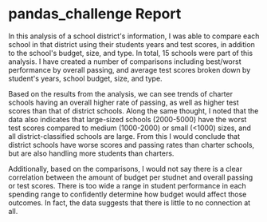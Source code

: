 # pandas_challenge Report

In this analysis of a school district's information, I was able to compare each school in that district using their students years and test scores, in addition to the school's budget, size, and type. In total, 15 schools were part of this analysis. I have created a number of comparisons including best/worst performance by overall passing, and average test scores broken down by student's years, school budget, size, and type. 

Based on the results from the analysis, we can see trends of charter schools having an overall higher rate of passing, as well as higher test scores than that of district schools. Along the same thought, I noted that the data also indicates that large-sized schools (2000-5000) have the worst test scores compared to medium (1000-2000) or small (<1000) sizes, and all district-classified schools are large. From this I would conclude that district schools have worse scores and passing rates than charter schools, but are also handling more students than charters. 

Additionally, based on the comparisons, I would not say there is a clear correlation between the amount of budget per studnet and overall passing or test scores. There is too wide a range in student performance in each spending range to confidently determine how budget would affect those outcomes. In fact, the data suggests that there is little to no connection at all. 
